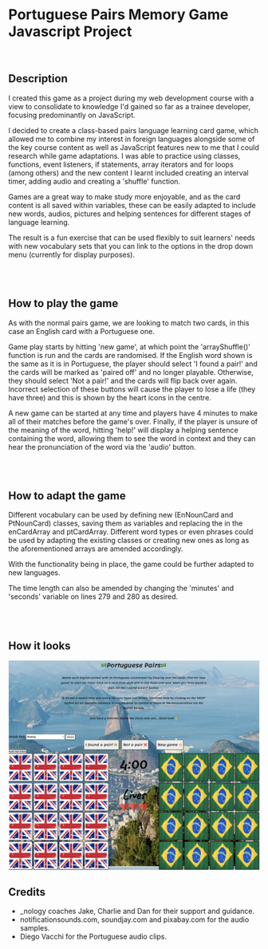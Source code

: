 # Portuguese Pairs Memory Game Javascript Project

<br>  


## Description
I created this game as a project during my web development course with a view to consolidate to knowledge I'd gained so far as a trainee developer, focusing predominantly on JavaScript. 

I decided to create a class-based pairs language learning card game, which allowed me to combine my interest in foreign languages alongside some of the key course content as well as JavaScript features new to me that I could research while game adaptations. I was able to practice using classes, functions, event listeners, if statements, array iterators and for loops (among others) and the new content I learnt included creating an interval timer, adding audio and creating a 'shuffle' function. 

Games are a great way to make study more enjoyable, and as the card content is all saved within variables, these can be easily adapted to include new words, audios, pictures and helping sentences for different stages of language learning. 

The result is a fun exercise that can be used flexibly to suit learners' needs with new vocabulary sets that you can link to the options in the drop down menu (currently for display purposes). 

<br>  
<br>  



## How to play the game
As with the normal pairs game, we are looking to match two cards, in this case an English card with a Portuguese one. 

Game play starts by hitting 'new game', at which point the 'arrayShuffle()' function is run and the cards are randomised. If the English word shown is the same as it is in Portuguese, the player should select 'I found a pair!' and the cards will be marked as 'paired off' and no longer playable. Otherwise, they should select 'Not a pair!' and the cards will flip back over again. Incorrect selection of these buttons will cause the player to lose a life (they have three) and this is shown by the heart icons in the centre. 

A new game can be started at any time and players have 4 minutes to make all of their matches before the game's over. Finally, if the player is unsure of the meaning of the word, hitting 'help!' will display a helping sentence containing the word, allowing them to see the word in context and they can hear the pronunciation of the word via the 'audio' button. 

<br>  
<br>  


## How to adapt the game
Different vocabulary can be used by defining new (EnNounCard and PtNounCard) classes, saving them as variables and replacing the in the enCardArray and ptCardArray. Different word types or even phrases could be used by adapting the existing classes or creating new ones as long as the aforementioned arrays are amended accordingly. 

With the functionality being in place, the game could be further adapted to new languages. 

The time length can also be amended by changing the 'minutes' and 'seconds' variable on lines 279 and 280 as desired. 


<br>  
<br>  

## How it looks
![pairsgamepicture](./images/pairs-game-pic.png)


## Credits
- _nology coaches Jake, Charlie and Dan for their support and guidance. 
- notificationsounds.com, soundjay.com and pixabay.com for the audio samples. 
- Diego Vacchi for the Portuguese audio clips. 